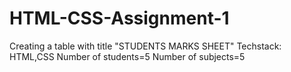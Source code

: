 # HTML-CSS-Assignment-1
Creating a table with title "STUDENTS MARKS SHEET"
Techstack: HTML,CSS
Number of students=5
Number of subjects=5
